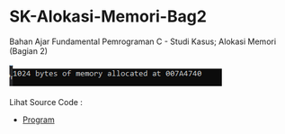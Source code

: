 # SK-Alokasi-Memori-Bag2
Bahan Ajar Fundamental Pemrograman C - Studi Kasus; Alokasi Memori (Bagian 2)<br><br>
<img src="https://github.com/RizkyKhapidsyah/SK-Alokasi-Memori-Bag2/blob/master/SK-Alokasi-Memori-Bag2/Result/001.PNG"><br><br>
Lihat Source Code : <br>
- <a href="https://github.com/RizkyKhapidsyah/SK-Alokasi-Memori-Bag2/blob/master/SK-Alokasi-Memori-Bag2/Source.c">Program</a>
